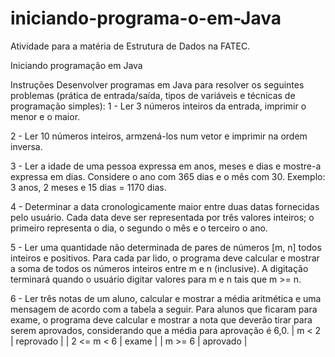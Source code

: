 # iniciando-programa-o-em-Java
Atividade para a matéria de Estrutura de Dados na FATEC.

Iniciando programação em Java

Instruções
Desenvolver programas em Java para resolver os seguintes problemas (prática de entrada/saída, tipos de variáveis e técnicas de programação simples):
1 - Ler 3 números inteiros da entrada, imprimir o menor e o maior.

2 - Ler 10 números inteiros, armzená-los num vetor e imprimir na ordem inversa.

3 - Ler a idade de uma pessoa expressa em anos, meses e dias e mostre-a expressa em dias. Considere o ano com 365 dias e o mês com 30. Exemplo: 3 anos, 2 meses e 15 dias = 1170 dias.

4 - Determinar a data cronologicamente maior entre duas datas fornecidas pelo usuário. Cada data deve ser representada por três valores inteiros; o primeiro representa o dia, o segundo o mês e o terceiro o ano.

5 - Ler uma quantidade não determinada de pares de números [m, n] todos inteiros e positivos. Para cada par lido, o programa deve calcular e mostrar a soma de todos os números inteiros entre m e n (inclusive). A digitação terminará quando o usuário digitar valores para m e n tais que m >= n.

6 - Ler três notas de um aluno, calcular e mostrar a média aritmética e uma mensagem de acordo com a tabela a seguir. Para alunos que ficaram para exame, o programa deve calcular e mostrar a nota que deverão tirar para serem aprovados, considerando que a média para aprovação é 6,0.
        |     m < 2      | reprovado |
        | 2 <= m < 6 |    exame    |
        |     m >= 6    |  aprovado |
